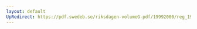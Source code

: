 ```yaml
---
layout: default
UpRedirect: https://pdf.swedeb.se/riksdagen-volumeG-pdf/19992000/reg_19992000/reg_19992000_0330.pdf
---
```

